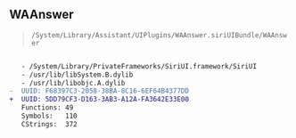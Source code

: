 ## WAAnswer

> `/System/Library/Assistant/UIPlugins/WAAnswer.siriUIBundle/WAAnswer`

```diff

   - /System/Library/PrivateFrameworks/SiriUI.framework/SiriUI
   - /usr/lib/libSystem.B.dylib
   - /usr/lib/libobjc.A.dylib
-  UUID: F68397C3-2058-38BA-8C16-6EF64B4377DD
+  UUID: 5DD79CF3-D163-3AB3-A12A-FA3642E33E00
   Functions: 49
   Symbols:   110
   CStrings:  372

```
